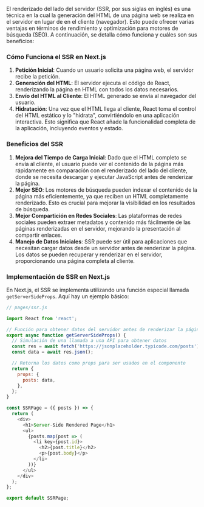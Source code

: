 
El renderizado del lado del servidor (SSR, por sus siglas en inglés) es una técnica en la cual la generación del HTML de una página web se realiza en el servidor en lugar de en el cliente (navegador). Esto puede ofrecer varias ventajas en términos de rendimiento y optimización para motores de búsqueda (SEO). A continuación, se detalla cómo funciona y cuáles son sus beneficios:

### Cómo Funciona el SSR en Next.js

1. **Petición Inicial**: Cuando un usuario solicita una página web, el servidor recibe la petición.
2. **Generación del HTML**: El servidor ejecuta el código de React, renderizando la página en HTML con todos los datos necesarios.
3. **Envío del HTML al Cliente**: El HTML generado se envía al navegador del usuario.
4. **Hidratación**: Una vez que el HTML llega al cliente, React toma el control del HTML estático y lo "hidrata", convirtiéndolo en una aplicación interactiva. Esto significa que React añade la funcionalidad completa de la aplicación, incluyendo eventos y estado.

### Beneficios del SSR

1. **Mejora del Tiempo de Carga Inicial**: Dado que el HTML completo se envía al cliente, el usuario puede ver el contenido de la página más rápidamente en comparación con el renderizado del lado del cliente, donde se necesita descargar y ejecutar JavaScript antes de renderizar la página.
2. **Mejor SEO**: Los motores de búsqueda pueden indexar el contenido de la página más eficientemente, ya que reciben un HTML completamente renderizado. Esto es crucial para mejorar la visibilidad en los resultados de búsqueda.
3. **Mejor Compartición en Redes Sociales**: Las plataformas de redes sociales pueden extraer metadatos y contenido más fácilmente de las páginas renderizadas en el servidor, mejorando la presentación al compartir enlaces.
4. **Manejo de Datos Iniciales**: SSR puede ser útil para aplicaciones que necesitan cargar datos desde un servidor antes de renderizar la página. Los datos se pueden recuperar y renderizar en el servidor, proporcionando una página completa al cliente.

### Implementación de SSR en Next.js

En Next.js, el SSR se implementa utilizando una función especial llamada `getServerSideProps`. Aquí hay un ejemplo básico:

```js
// pages/ssr.js

import React from 'react';

// Función para obtener datos del servidor antes de renderizar la página
export async function getServerSideProps() {
  // Simulación de una llamada a una API para obtener datos
  const res = await fetch('https://jsonplaceholder.typicode.com/posts');
  const data = await res.json();

  // Retorna los datos como props para ser usados en el componente
  return {
    props: {
      posts: data,
    },
  };
}

const SSRPage = ({ posts }) => {
  return (
    <div>
      <h1>Server-Side Rendered Page</h1>
      <ul>
        {posts.map(post => (
          <li key={post.id}>
            <h2>{post.title}</h2>
            <p>{post.body}</p>
          </li>
        ))}
      </ul>
    </div>
  );
};

export default SSRPage;

```